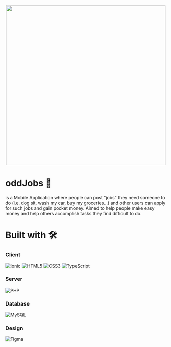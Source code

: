 <div align="center">
<img src="https://user-images.githubusercontent.com/102797454/206843035-9cfd731f-f10a-4855-af20-5e7743e7011b.png" width="500" height="500">
</div>

# oddJobs :cowboy_hat_face: 
is a Mobile Application where people can post "jobs" they need someone to do (i.e. dog sit, wash my car, buy my groceries...) and other users can apply for such jobs and gain pocket money. Aimed to help people make easy money and help others accomplish tasks they find difficult to do. 
 
 # Built with :hammer_and_wrench:
 ### Client 
![Ionic](https://img.shields.io/badge/Ionic-%233880FF.svg?style=for-the-badge&logo=Ionic&logoColor=white)
![HTML5](https://img.shields.io/badge/html5-%23E34F26.svg?style=for-the-badge&logo=html5&logoColor=white)
![CSS3](https://img.shields.io/badge/css3-%231572B6.svg?style=for-the-badge&logo=css3&logoColor=white)
![TypeScript](https://img.shields.io/badge/typescript-%23007ACC.svg?style=for-the-badge&logo=typescript&logoColor=white)

### Server 
![PHP](https://img.shields.io/badge/php-%23777BB4.svg?style=for-the-badge&logo=php&logoColor=white)

### Database 
![MySQL](https://img.shields.io/badge/mysql-%2300f.svg?style=for-the-badge&logo=mysql&logoColor=white)

### Design
![Figma](https://img.shields.io/badge/figma-%23F24E1E.svg?style=for-the-badge&logo=figma&logoColor=white)

